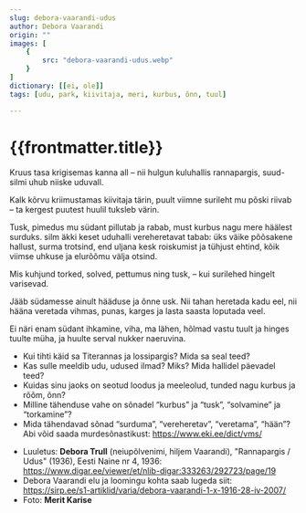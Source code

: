 ```yaml
---
slug: debora-vaarandi-udus
author: Debora Vaarandi
origin: ""
images: [
    {
        src: "debora-vaarandi-udus.webp"
    }
]
dictionary: [[ei, ole]]
tags: [udu, park, kiivitaja, meri, kurbus, õnn, tuul]

---
```


<h1 class="story-h1">
    {{frontmatter.title}}
</h1>

Kruus tasa krigisemas kanna all –
nii hulgun kuluhallis rannapargis,
suud-silmi uhub niiske uduvall.

Kalk kõrvu kriimustamas kiivitaja tärin,
puult viimne surileht mu põski riivab –
ta kergest puutest huulil tuksleb värin.

Tusk, pimedus mu südant pillutab ja rabab,
must kurbus nagu mere häälest surduks.
silm äkki keset uduhalli vereheretavat tabab:
üks väike põõsakene hallust, surma trotsind,
end uljana kesk roiskumist ja tühjust ehtind,
kõik viimse uhkuse ja elurõõmu välja otsind.

Mis kuhjund torked, solved, pettumus ning tusk, –
kui surilehed hingelt varisevad.

Jääb südamesse ainult hääduse ja õnne usk.
Nii tahan heretada kadu eel,
nii hääna veretada vihmas, punas, karges
ja lasta saasta loputada veel.

Ei näri enam südant ihkamine, viha,
ma lähen, hõlmad vastu tuult ja hinges tuulte müha,
ja huulte serval nukker naeruvina.


<story-author :author="frontmatter.author" :origin="frontmatter.origin" />
<!-- <story-dictionary :terms="frontmatter.dictionary" /> -->

<details-wrapper summary="Mis mõtted tekkisid?">

- Kui tihti käid sa Titerannas ja lossipargis? Mida sa seal teed?
- Kas sulle meeldib udu, udused ilmad? Miks? Mida hallidel päevadel teed?
- Kuidas sinu jaoks on seotud loodus ja meeleolud, tunded nagu kurbus ja rõõm, õnn? 
- Milline tähenduse vahe on sõnadel “kurbus” ja “tusk”, “solvamine” ja “torkamine”?
- Mida tähendavad sõnad “surduma”, “vereheretav”, “veretama”, “hään”? Abi võid saada murdesõnastikust: https://www.eki.ee/dict/vms/

</details-wrapper>


<details-wrapper summary="Allikad" class="text-sm" icon="IconSources">

- Luuletus: **Debora Trull** (neiupõlvenimi, hiljem Vaarandi), "Rannapargis / Udus" (1936), Eesti Naine nr 4, 1936: https://www.digar.ee/viewer/et/nlib-digar:333263/292723/page/19
- Debora Vaarandi elu ja loomingu kohta saab lugeda siit: https://sirp.ee/s1-artiklid/varia/debora-vaarandi-1-x-1916-28-iv-2007/ 
- Foto: **Merit Karise**

</details-wrapper>
